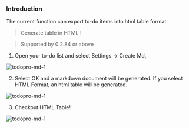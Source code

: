 ### Introduction

The current function can export to-do items into html table format.

> Generate table in HTML !

> Supported by 0.2.84 or above

1. Open your to-do list and select Settings -> Create Md,

![todopro-md-1](https://saber2pr.top/MyWeb/resource/image/todopro-md-1.png)

2. Select OK and a markdown document will be generated. If you select HTML Format, an html table will be generated.

![todopro-md-1](https://saber2pr.top/MyWeb/resource/image/todolistpro-table-html-0.png)


3. Checkout HTML Table!

![todopro-md-1](https://saber2pr.top/MyWeb/resource/image/todolistpro-table-html.png)